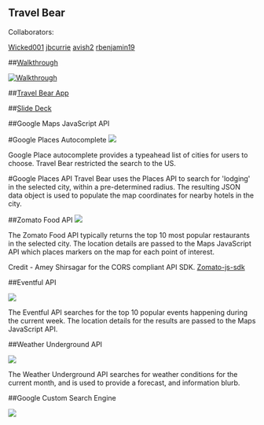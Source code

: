 ## Travel Bear
Collaborators:

[Wicked001](https://github.com/Wicked001)
[jbcurrie](https://github.com/jbcurrie)
[avish2](https://github.com/avish2)
[rbenjamin19](https://github.com/rbenjamin19)


##[Walkthrough](https://youtu.be/uBOm1EeXC44)

[![Walkthrough](https://youtu.be/uBOm1EeXC44)](https://youtu.be/uBOm1EeXC44)

##[Travel Bear App](https://jbcurrie.github.io/Travel_Bear/.)

##[Slide Deck](https://docs.google.com/presentation/d/1BlEvGMfdMj3Wbv4HbrHxUS5TOzqtNJKRUVNHrONgdjM/edit?usp=sharing)

##Google Maps JavaScript API

#Google Places Autocomplete
![](https://media.giphy.com/media/3ohhwh0F4cRsMQ7wRy/giphy.gif)

Google Place autocomplete provides a typeahead list of cities for users to choose. Travel Bear restricted  the search to the US. 

#Google Places API
Travel Bear uses the Places API to search for 'lodging' in the selected city, within a pre-determined radius. The resulting JSON data object is used to populate the map coordinates for nearby hotels in the city. 


##Zomato Food API
![](https://media.giphy.com/media/l378pDl4Yy8AH8R56/giphy.gif)

The Zomato Food API typically returns the top 10 most popular restaurants in the selected city. The location details are passed to the Maps JavaScript API which places markers on the map for each point of interest. 

Credit - Amey Shirsagar for the CORS compliant API SDK. [Zomato-js-sdk](https://github.com/ameykshirsagar/zomato-js-sdk)


##Eventful API

![](https://media.giphy.com/media/3ov9jZPTxbFZise2Sk/giphy.gif)

The Eventful API searches for the top 10 popular events happening during the current week. The location details for the results are passed to the Maps JavaScript API. 

##Weather Underground API

![](https://photos.app.goo.gl/71n5XjKcRaHlNsMh1)

The Weather Underground API searches for weather conditions for the current month, and is used to provide a forecast, and information blurb. 

##Google Custom Search Engine

![](https://photos.app.goo.gl/QnnNaQnPFqnRUPv73)